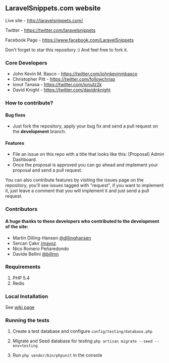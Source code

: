 ## LaravelSnippets.com website

Live site - http://laravelsnippets.com/

Twitter - https://twitter.com/laravelsnippets

Facebook Page - https://www.facebook.com/LaravelSnippets

Don't forget to star this repository :) And feel free to fork it.

### Core Developers
- John Kevin M. Basco - https://twitter.com/johnkevinmbasco
- Christopher Pitt - https://twitter.com/followchrisp
- Ionut Tanasa - https://twitter.com/ionutz2k
- David Knight - https://twitter.com/davidnknight

### How to contribute?

#### Bug fixes
- Just fork the repository, apply your bug fix and send a pull request on the **development** branch.

#### Features
- File an issue on this repo with a title that looks like this: [Proposal] Admin Dashboard.
- Once the proposal is approved you can go ahead and implement your proposal and send a pull request.

You can also contribute features by visiting the issues page on the repository, you'll see issues
tagged with "request", if you want to implement it, just leave a comment that you will implement it and
just send a pull request.

### Contributors

#### A huge thanks to these developers who contributed to the development of the site:
- Martin Dilling-Hansen [@dillinghansen](https://twitter.com/dillinghansen)
- Sercan Çakır [/mayoz](https://github.com/mayoz)
- Nico Romero Peñaredondo
- Davide Bellini [@billmn](https://twitter.com/billmn)

### Requirements

1. PHP 5.4
2. Redis

### Local Installation
See [wiki page](https://github.com/basco-johnkevin/laravelsnippets/wiki/Instalation)

### Running the tests

1. Create a test database and configure ```config/testing/database.php```

2. Migrate and Seed database for testing ```php artisan migrate --seed --env=testing```

3. Run ```php vendor/bin/phpunit``` in the console
